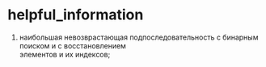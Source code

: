 # helpful_information

1. наибольшая невозврастающая подпоследовательность с бинарным поиском и с восстановлением \
элементов и их индексов;
